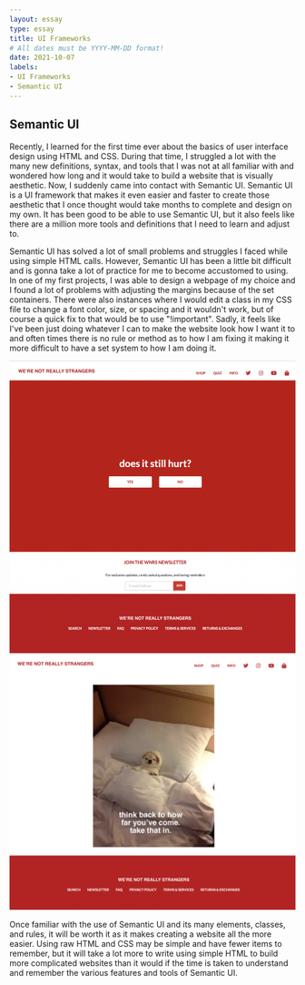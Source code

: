 ```yaml
---
layout: essay
type: essay
title: UI Frameworks
# All dates must be YYYY-MM-DD format!
date: 2021-10-07
labels:
- UI Frameworks
- Semantic UI
---
```


## Semantic UI

Recently, I learned for the first time ever about the basics of user interface design using HTML and CSS. During that time, I struggled a lot with the many new definitions, syntax, and tools that I was not at all familiar with and wondered how long and it would take to build a website that is visually aesthetic. Now, I suddenly came into contact with Semantic UI. Semantic UI is a UI framework that makes it even easier and faster to create those aesthetic that I once thought would take months to complete and design on my own. It has been good to be able to use Semantic UI, but it also feels like there are a million more tools and definitions that I need to learn and adjust to.

Semantic UI has solved a lot of small problems and struggles I faced while using simple HTML calls. However, Semantic UI has been a little bit difficult and is gonna take a lot of practice for me to become accustomed to using. In one of my first projects, I was able to design a webpage of my choice and I found a lot of problems with adjusting the margins because of the set containers. There were also instances where I would edit a class in my CSS file to change a font color, size, or spacing and it wouldn't work, but of course a quick fix to that would be to use "!important". Sadly, it feels like I've been just doing whatever I can to make the website look how I want it to and often times there is no rule or method as to how I am fixing it making it more difficult to have a set system to how I am doing it.

<img class="ui medium image" src="../images/strangers.png">
<img class="ui medium image" src="../images/strangers2.png">

Once familiar with the use of Semantic UI and its many elements, classes, and rules, it will be worth it as it makes creating a website all the more easier. Using raw HTML and CSS may be simple and have fewer items to remember, but it will take a lot more to write using simple HTML to build more complicated websites than it would if the time is taken to understand and remember the various features and tools of Semantic UI.

